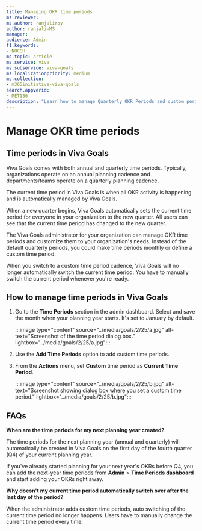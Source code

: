 ```yaml
---
title: Managing OKR time periods
ms.reviewer: 
ms.author: ranjaliroy
author: ranjali-MS
manager: 
audience: Admin
f1.keywords:
- NOCSH
ms.topic: article
ms.service: viva
ms.subservice: viva-goals
ms.localizationpriority: medium
ms.collection:  
- m365initiative-viva-goals  
search.appverid:
- MET150
description: "Learn how to manage Quarterly OKR Periods and custom periods (monthly...)"
---
```


# Manage OKR time periods

## Time periods in Viva Goals

Viva Goals comes with both annual and quarterly time periods. Typically, organizations operate on an annual planning cadence and departments/teams operate on a quarterly planning cadence.

The current time period in Viva Goals is when all OKR activity is happening and is automatically managed by Viva Goals.

When a new quarter begins, Viva Goals automatically sets the current time period for everyone in your organization to the new quarter. All users can see that the current time period has changed to the new quarter.

The Viva Goals administrator for your organization  can manage OKR time periods and customize them to your organization's needs. Instead of the default quarterly periods, you could make time periods monthly or define a custom time period. 

When you switch to a custom time period cadence, Viva Goals will no longer automatically switch the current time period. You have to manually switch the current period whenever you're ready.

## How to manage time periods in Viva Goals

1. Go to the **Time Periods** section in the admin dashboard. Select and save the month when your planning year starts. It's set to January by default.  
 
    :::image type="content" source="../media/goals/2/25/a.jpg" alt-text="Screenshot of the time period dialog box." lightbox="../media/goals/2/25/a.jpg":::
    
2. Use the **Add Time Periods** option to add custom time periods.

3. From the **Actions** menu, set **Custom** time period as **Current Time Period**.

    :::image type="content" source="../media/goals/2/25/b.jpg" alt-text="Screenshot showing dialog box where you set a custom time period." lightbox="../media/goals/2/25/b.jpg":::

## FAQs

**When are the time periods for my next planning year created?** 

The time periods for the next planning year (annual and quarterly) will automatically be created in Viva Goals on the first day of the fourth quarter (Q4) of your current planning year.

If you've already started planning for your next year's OKRs before Q4, you can add the next-year time periods from **Admin** > **Time Periods dashboard** and start adding your OKRs right away.

**Why doesn't my current time period automatically switch over after the last day of the period?**

When the administrator adds custom time periods, auto switching of the current time period no longer happens. Users have to manually change the current time period every time.
